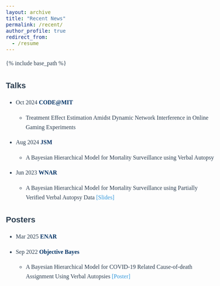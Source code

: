 ```yaml
---
layout: archive
title: "Recent News"
permalink: /recent/
author_profile: true
redirect_from:
  - /resume
---
```


{% include base_path %}

<style>
body {
    font-family: "Palatino", "Palatino Linotype", "Palatino LT STD", "Book Antiqua", serif;
    font-size: 16px;
    line-height: 1.6;
    color: #2C3E50;
}

h1 {
    font-size: 22px;
    color: #2C3E50;
}

h2 {
    font-size: 20px;
    color: #16A085;
}

h3 {
    font-size: 18px;
    color: #F39C12;
}

  h1, h2, h3, h4, h5, h6 {
    font-family: "Candara", sans-serif;
}

p {
    font-size: 16px;
}

a {
    text-decoration: none;  /* 去掉链接下划线 */
    color: #3498DB;         /* 设置链接颜色 */
}

a:hover {
    color: #E74C3C;         /* 鼠标悬停时的颜色 */
}
/* 让所有 **加粗** 文字变深蓝色 */
strong, b {
    color: #003366;  /* 深蓝色 */
}
</style>


Talks
======
* Oct 2024  **CODE@MIT**
    * Treatment Effect Estimation Amidst Dynamic Network Interference in Online Gaming Experiments
  
* Aug 2024  **JSM**
    * A Bayesian Hierarchical Model for Mortality Surveillance using Verbal Autopsy 
  
* Jun 2023  **WNAR**
    * A Bayesian Hierarchical Model for Mortality Surveillance using Partially Verified Verbal Autopsy Data [[Slides]](https://github.com/YuZoeyZhu/STAT_Conference/blob/main/Yu__Zoey__Zhu__WNAR_presentation_slides.pdf)


Posters
======
* Mar 2025  **ENAR**
  
* Sep 2022  **Objective Bayes**
    * A Bayesian Hierarchical Model for COVID-19 Related Cause-of-death Assignment Using Verbal Autopsies [[Poster]](http://yuzoeyzhu.github.io/files/[Obayes_Poster]Probabilistic_Cause_of_death_Assignment_using_Verbal_Autopsies.pdf)

  



  
